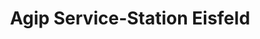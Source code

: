---
title: "Agip Service-Station Eisfeld"
url: /eisfeld/agip-service-station-eisfeld/
shop: Lebensmittel
---